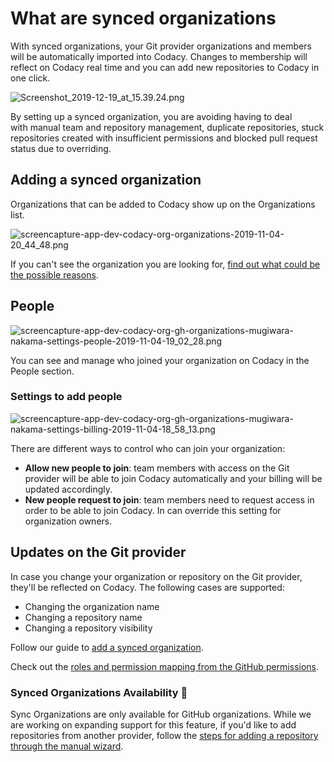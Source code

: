 # What are synced organizations

With synced organizations, your Git provider organizations and members will be automatically imported into Codacy. Changes to membership will reflect on Codacy real time and you can add new repositories to Codacy in one click.

![Screenshot\_2019-12-19\_at\_15.39.24.png](https://support.codacy.com/hc/article_attachments/360007380159/Screenshot_2019-12-19_at_15.39.24.png)

By setting up a synced organization, you are avoiding having to deal with manual team and repository management, duplicate repositories, stuck repositories created with insufficient permissions and blocked pull request status due to overriding.

## Adding a synced organization

Organizations that can be added to Codacy show up on the Organizations list.

![screencapture-app-dev-codacy-org-organizations-2019-11-04-20\_44\_48.png](https://support.codacy.com/hc/article_attachments/360006118800/screencapture-app-dev-codacy-org-organizations-2019-11-04-20_44_48.png)

If you can't see the organization you are looking for, [find out what could be the possible reasons](https://support.codacy.com/hc/en-us/articles/360010264500).

## People

![screencapture-app-dev-codacy-org-gh-organizations-mugiwara-nakama-settings-people-2019-11-04-19\_02\_28.png](https://support.codacy.com/hc/article_attachments/360006146299/screencapture-app-dev-codacy-org-gh-organizations-mugiwara-nakama-settings-people-2019-11-04-19_02_28.png)

You can see and manage who joined your organization on Codacy in the People section.

### Settings to add people

![screencapture-app-dev-codacy-org-gh-organizations-mugiwara-nakama-settings-billing-2019-11-04-18\_58\_13.png](https://support.codacy.com/hc/article_attachments/360006118060/screencapture-app-dev-codacy-org-gh-organizations-mugiwara-nakama-settings-billing-2019-11-04-18_58_13.png)

There are different ways to control who can join your organization:

- **Allow new people to join**: team members with access on the Git
    provider will be able to join Codacy automatically and your billing
    will be updated accordingly.
- **New people request to join**: team members need to request access
    in order to be able to join Codacy. In can override this setting for
    organization owners.

## Updates on the Git provider

In case you change your organization or repository on the Git provider, they'll be reflected on Codacy. The following cases are supported: 

- Changing the organization name
- Changing a repository name
- Changing a repository visibility 

Follow our guide to [add a synced organization](https://support.codacy.com/hc/en-us/articles/360010373499).

Check out the [roles and permission mapping from the GitHub permissions](https://support.codacy.com/hc/en-us/articles/360010373559).

### Synced Organizations Availability 🚧

Sync Organizations are only available for GitHub organizations. While we are working on expanding support for this feature, if you'd like to add repositories from another provider, follow the [steps for adding a repository through the manual wizard](https://support.codacy.com/hc/en-us/articles/207278449).
